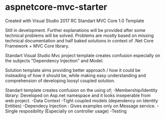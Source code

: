# aspnetcore-mvc-starter

Created with Visual Studio 2017 RC Standart MVC Core 1.0 Template

Still in development. Further explanations will be provided after some technical problems will be solved. Problems are mostly based on missing technical documentation and half baked solutions in context of .Net Core Framework + MVC Core library.



Standart Visual Studio Mvc project template creates confusion especially on the subjects "Dependency Injection" and Model.

Solution template aims providing better approach / how it could be insteading of how it should be, while making easy understanding and comprehension of developing loosyl coupled solution.

Standart template creates confusion on the using of;
  -Membership/Identity library: Developed on Asp.net namespace and it looks inseperable from web project.
  -Data Context
  -Tight coupled models (dependency on Identity Entities)
  -Dependecy Injection : Gives examples only on Message service.
  -Single resposibility (Especially on controller usage)
  -Testing
